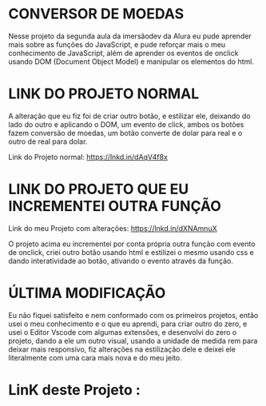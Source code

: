 # CONVERSOR DE MOEDAS

Nesse projeto da segunda aula da imersãodev da Alura eu pude aprender mais sobre as funções do JavaScript, e pude reforçar mais o meu conhecimento de JavaScript, além de aprender os eventos de onclick usando DOM (Document Object Model) e manipular os elementos do html.

# LINK DO PROJETO NORMAL
A alteração que eu fiz foi de criar outro botão, e estilizar ele, deixando do lado do outro e aplicando o DOM, um evento de click, ambos os botões fazem conversão de moedas, um botão converte de dolar para real e o outro de real para dolar.

Link do Projeto normal: https://lnkd.in/dAqV4f8x

# LINK DO PROJETO QUE EU INCREMENTEI OUTRA  FUNÇÃO
Link do meu Projeto com alterações: https://lnkd.in/dXNAmnuX

O projeto acima eu incrementei por conta própria outra função com evento de onclick, criei outro botão usando html e estilizei  o mesmo usando css e dando interatividade  ao botão, ativando o evento através da função.

# ÚLTIMA MODIFICAÇÃO 

Eu não fiquei satisfeito e nem conformado com os primeiros projetos, então usei o meu conhecimento e o que eu aprendi, para criar outro do zero, e usei o Editor Vscode com algumas extensões, e desenvolvi  do zero o projeto, dando a ele um outro visual, usando a unidade de medida rem para deixar mais responsivo, fiz alterações na estilização dele e deixei ele literalmente com uma cara mais nova e do meu jeito.

# LinK deste Projeto :

